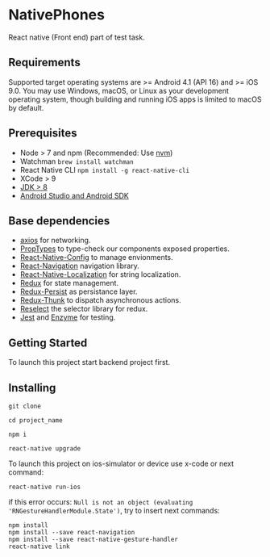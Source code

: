 # NativePhones

React native (Front end) part of test task.

## Requirements

Supported target operating systems are >= Android 4.1 (API 16) and >= iOS 9.0.
You may use Windows, macOS, or Linux as your development operating system, though building and running iOS apps is limited to macOS by default.

## Prerequisites

- Node > 7 and npm (Recommended: Use [nvm](https://github.com/creationix/nvm))
- Watchman `brew install watchman`
- React Native CLI `npm install -g react-native-cli`
- XCode > 9
- [JDK > 8](http://www.oracle.com/technetwork/java/javase/downloads/jdk8-downloads-2133151.html)
- [Android Studio and Android SDK](https://developer.android.com/studio/index.html)

## Base dependencies
  - [axios](https://github.com/axios/axios) for networking.
  - [PropTypes](https://github.com/facebook/prop-types) to type-check our components exposed properties.
  - [React-Native-Config](https://github.com/luggit/react-native-config) to manage envionments.
  - [React-Navigation](https://reactnavigation.org/) navigation library.
  - [React-Native-Localization](https://github.com/stefalda/ReactNativeLocalization) for string localization.
  - [Redux](https://redux.js.org/) for state management.
  - [Redux-Persist](https://github.com/rt2zz/redux-persist) as persistance layer.
  - [Redux-Thunk](https://github.com/gaearon/redux-thunk) to dispatch asynchronous actions.
  - [Reselect](https://github.com/reactjs/reselect) the selector library for redux.
  - [Jest](https://facebook.github.io/jest/) and [Enzyme](https://github.com/airbnb/enzyme) for testing.

## Getting Started

  To launch this project start backend project first.


## Installing

```shell
git clone

cd project_name

npm i

react-native upgrade
```

To launch this project on ios-simulator or device use x-code or next command:
```shell
react-native run-ios
```

if this error occurs: `Null is not an object (evaluating 'RNGestureHandlerModule.State')`,
try to insert next commands:
```shell
npm install
npm install --save react-navigation
npm install --save react-native-gesture-handler
react-native link
```
